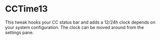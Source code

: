 # CCTime13
This tweak hooks your CC status bar and adds a 12/24h clock depends on your system configuration. The clock can be moved around from the settings pane.
